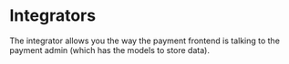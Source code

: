 # Integrators

The integrator allows you the way the payment frontend is talking to the payment admin (which has the models to store data).